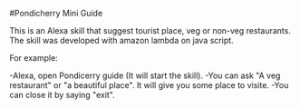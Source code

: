 #Pondicherry Mini Guide

This is an Alexa skill that suggest tourist place, veg or non-veg restaurants.
The skill was developed with amazon lambda on java script.

For example:

-Alexa, open Pondicerry guide (It will start the skill).
-You can ask "A veg restaurant" or "a beautiful place". It will give you some place to visite.
-You can close it by saying "exit".